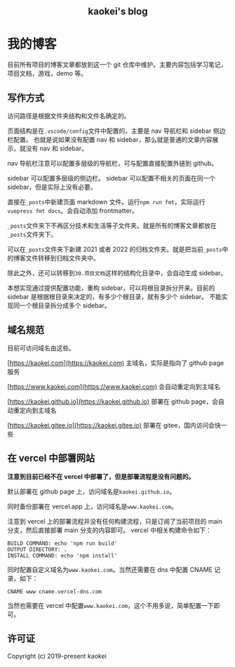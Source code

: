 <h2 align="center">kaokei's blog</h2>

# 我的博客

目前所有项目的博客文章都放到这一个 git 仓库中维护。主要内容包括学习笔记，项目文档，游戏，demo 等。

## 写作方式

访问路径是根据文件夹结构和文件名确定的。

页面结构是在`.vscode/config`文件中配置的，主要是 nav 导航栏和 sidebar 侧边栏配置。
也就是说如果没有配置 nav 和 sidebar，那么就是普通的文章内容展示，就没有 nav 和 sidebar。

nav 导航栏注意可以配置多层级的导航栏，可与配置直接配置外链到 github。

sidebar 可以配置多层级的侧边栏。
sidebar 可以配置不相关的页面在同一个 sidebar，但是实际上没有必要。

直接在`_posts`中新建页面 markdown 文件。运行`npm run fmt`，实际运行`vuepress fmt docs`。会自动添加 frontmatter。

`_posts`文件夹下不再区分技术和生活等子文件夹。就是所有的博客文章都放在`_posts`文件夹下。

可以在`_posts`文件夹下新建 2021 或者 2022 的归档文件夹。就是把当前`_posts`中的博客文件转移到归档文件夹中。

除此之外，还可以转移到`30.项目文档`这样的结构化目录中，会自动生成 sidebar。

本想实现通过提供配置功能，重构 sidebar，可以将根目录拆分开来。目前的 sidebar 是根据根目录来决定的，有多少个根目录，就有多少个 sidebar。
不能实现同一个根目录拆分成多个 sidebar。

## 域名规范

目前可访问域名由这些。

[https://kaokei.com](https://kaokei.com) 主域名，实际是指向了 github page 服务

[https://www.kaokei.com](https://www.kaokei.com) 会自动重定向到主域名

[https://kaokei.github.io](https://kaokei.github.io) 部署在 github page，会自动重定向到主域名

[https://kaokei.gitee.io](https://kaokei.gitee.io) 部署在 gitee，国内访问会快一些

## 在 vercel 中部署网站

**注意到目前已经不在 vercel 中部署了，但是部署流程是没有问题的。**

默认部署在 github page 上，访问域名是`kaokei.github.io`。

同时备份部署在 vercel.app 上，访问域名是`www.kaokei.com`。

注意到 vercel 上的部署流程并没有任何构建流程，只是订阅了当前项目的 main 分支，然后直接部署 main 分支的内容即可。
vercel 中相关构建命令如下：

```
BUILD COMMAND: echo 'npm run build'
OUTPUT DIRECTORY: .
INSTALL COMMAND: echo 'npm install'
```

同时配置自定义域名为`www.kaokei.com`。当然还需要在 dns 中配置 CNAME 记录，如下：

```
CNAME www cname.vercel-dns.com
```

当然也需要在 vercel 中配置`www.kaokei.com`，这个不用多说，简单配置一下即可。

## 许可证

Copyright (c) 2019-present kaokei
